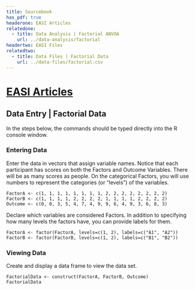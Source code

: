 ```yaml
---
title: Sourcebook
has_pdf: true
headerone: EASI Articles
relatedone:
  - title: Data Analysis | Factorial ANVOA
    url: ../data-analysis/factorial
headertwo: EASI Files
relatedtwo:
  - title: Data Files | Factorial Data
    url: ../data-files/factorial.csv
---
```


# [EASI Articles](../index.md)

## Data Entry | Factorial Data

In the steps below, the commands should be typed directly into the R console window.

### Entering Data

Enter the data in vectors that assign variable names. Notice that each participant has scores on both the Factors and Outcome Variables. There will be as many scores as people. On the categorical Factors, you will use numbers to represent the categories (or “levels”) of the variables.

```{r}
FactorA <- c(1, 1, 1, 1, 1, 1, 1, 1, 2, 2, 2, 2, 2, 2, 2, 2)
FactorB <- c(1, 1, 1, 1, 2, 2, 2, 2, 1, 1, 1, 1, 2, 2, 2, 2)
Outcome <- c(0, 0, 3, 5, 4, 7, 4, 9, 9, 6, 4, 9, 3, 6, 8, 3)
```

Declare which variables are considered Factors. In addition to specifying how many levels the factors have, you can provide labels for them.

```{r}
FactorA <- factor(FactorA, levels=c(1, 2), labels=c("A1", "A2"))
FactorB <- factor(FactorB, levels=c(1, 2), labels=c("B1", "B2"))
```

### Viewing Data

Create and display a data frame to view the data set.

```{r}
FactorialData <- construct(FactorA, FactorB, Outcome)
FactorialData
```
